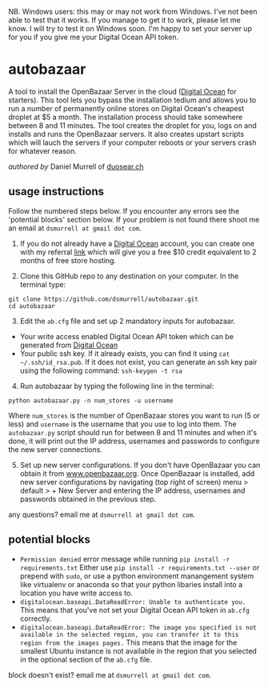 NB. Windows users: this may or may not work from Windows. I've not been able to test that it works. If you manage to get it to work, please let me know. I will try to test it on Windows soon. I'm happy to set your server up for you if you give me your Digital Ocean API token.

# autobazaar

A tool to install the OpenBazaar Server in the cloud ([Digital Ocean](https://m.do.co/c/ae523dc7d5e4) for starters). This tool lets you bypass the installation tedium and allows you to run a number of permanently online stores on Digital Ocean's cheapest droplet at $5 a month. The installation process should take somewhere between 8 and 11 minutes. The tool creates the droplet for you, logs on and installs and runs the OpenBazaar servers. It also creates upstart scripts which will lauch the servers if your computer reboots or your servers crash for whatever reason.

*authored by* Daniel Murrell of [duosear.ch](https://duosear.ch)

## usage instructions

Follow the numbered steps below. If you encounter any errors see the 'potential blocks' section below. If your problem is not found there shoot me an email at `dsmurrell at gmail dot com`.

1. If you do not already have a [Digital Ocean](https://m.do.co/c/ae523dc7d5e4) account, you can create one with my referral [link](https://m.do.co/c/ae523dc7d5e4) which will give you a free $10 credit equivalent to 2 months of free store hosting.

2. Clone this GitHub repo to any destination on your computer. In the terminal type:
  ```
  git clone https://github.com/dsmurrell/autobazaar.git
  cd autobazaar
  ```

3. Edit the `ab.cfg` file and set up 2 mandatory inputs for autobazaar. 
  - Your write access enabled Digital Ocean API token which can be generated from [Digital Ocean](https://cloud.digitalocean.com/settings/api/tokens)
  - Your public ssh key. If it already exists, you can find it using `cat ~/.ssh/id_rsa.pub`. If it does not exist, you can generate an ssh key pair using the following command: `ssh-keygen -t rsa`

4. Run autobazaar by typing the following line in the terminal:
  ```
  python autobazaar.py -n num_stores -u username
  ```
  Where `num_stores` is the number of OpenBazaar stores you want to run (5 or less) and `username` is the username that you use to log into them. The `autobazaar.py` script should run for between 8 and 11 minutes and when it's done, it will print out the IP address, usernames and passwords to configure the new server connections.
  
5. Set up new server configurations. If you don't have OpenBazaar you can obtain it from www.openbazaar.org. Once OpenBazaar is installed, add new server configurations by navigating (top right of screen) menu > default > + New Server and entering the IP address, usernames and passwords obtained in the previous step.

any questions? email me at `dsmurrell at gmail dot com`. 

## potential blocks

- `Permission denied` error message while running `pip install -r requirements.txt`
  Either use `pip install -r requirements.txt --user` or prepend with `sudo`, or use a python environment manangement system like virtualenv or anaconda so that your python libaries install into a location you have write access to.
- `digitalocean.baseapi.DataReadError: Unable to authenticate you.`
  This means that you've not set your Digital Ocean API token in `ab.cfg` correctly.
- `digitalocean.baseapi.DataReadError: The image you specified is not available in the selected region, you can transfer it to this region from the images pages.`
  This means that the image for the smallest Ubuntu instance is not available in the region that you selected in the optional section of the `ab.cfg` file.

block doesn't exist? email me at `dsmurrell at gmail dot com`.

